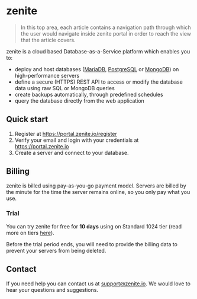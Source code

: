 # zenite

> In this top area, each article contains a navigation path through which the user would navigate inside zenite portal in order to reach the view that the article covers.

zenite is a cloud based Database-as-a-Service platform which enables you to:

* deploy and host databases ([MariaDB](https://mariadb.org/), [PostgreSQL](https://www.postgresql.org/) or [MongoDB](https://www.mongodb.com/)) on high-performance servers
* define a secure (HTTPS) REST API to access or modify the database data using raw SQL or MongoDB queries
* create backups automatically, through predefined schedules
* query the database directly from the web application

## Quick start

1. Register at https://portal.zenite.io/register
2. Verify your email and login with your credentials at https://portal.zenite.io
3. Create a server and connect to your database.

## Billing

zenite is billed using pay-as-you-go payment model. Servers are billed by the minute for the time the server remains online, so you only pay what you use.

### Trial

You can try zenite for free for **10 days** using on Standard 1024 tier (read more on tiers [here](start/pricing.md)).

Before the trial period ends, you will need to provide the billing data to prevent your servers from being deleted.

## Contact

If you need help you can contact us at [support@zenite.io](mailto:support@zenite.io). We would love to hear your questions and suggestions.

